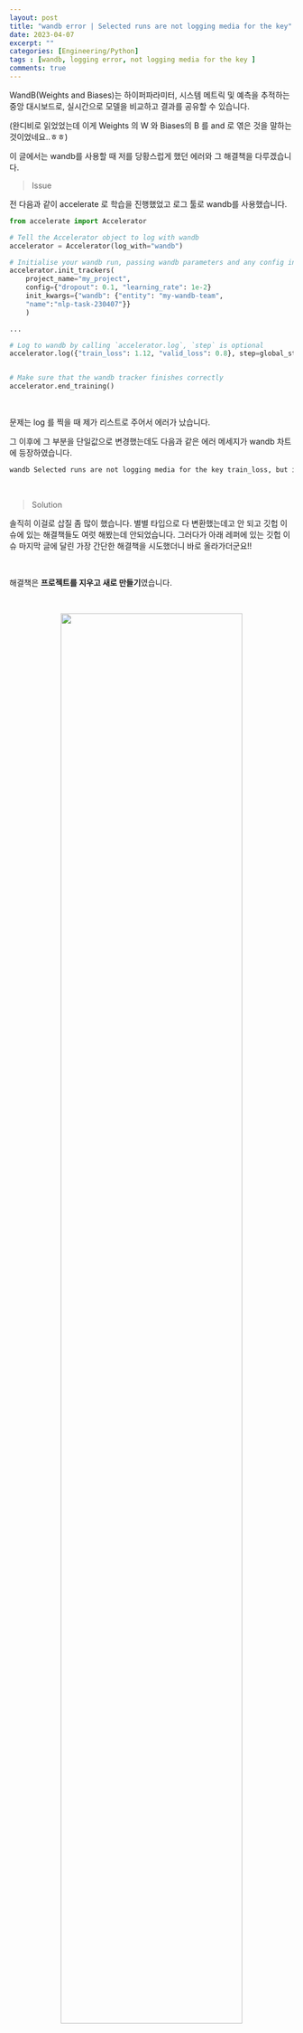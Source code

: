 ```yaml
---
layout: post
title: "wandb error | Selected runs are not logging media for the key"
date: 2023-04-07
excerpt: ""
categories: [Engineering/Python]
tags : [wandb, logging error, not logging media for the key ]
comments: true
---
```


WandB(Weights and Biases)는 하이퍼파라미터, 시스템 메트릭 및 예측을 추적하는 중앙 대시보드로, 실시간으로 모델을 비교하고 결과를 공유할 수 있습니다.

(완디비로 읽었었는데 이게 Weights 의 W 와 Biases의 B 를 and 로 엮은 것을 말하는 것이었네요..ㅎㅎ)

이 글에서는 wandb를 사용할 때 저를 당황스럽게 했던 에러와 그 해결책을 다루겠습니다.

> <subtitle> Issue </subtitle>

전 다음과 같이 accelerate 로 학습을 진행했었고 로그 툴로 wandb를 사용했습니다.

```python
from accelerate import Accelerator

# Tell the Accelerator object to log with wandb
accelerator = Accelerator(log_with="wandb")

# Initialise your wandb run, passing wandb parameters and any config information
accelerator.init_trackers(
    project_name="my_project", 
    config={"dropout": 0.1, "learning_rate": 1e-2}
    init_kwargs={"wandb": {"entity": "my-wandb-team",
    "name":"nlp-task-230407"}}
    )

...

# Log to wandb by calling `accelerator.log`, `step` is optional
accelerator.log({"train_loss": 1.12, "valid_loss": 0.8}, step=global_step)


# Make sure that the wandb tracker finishes correctly
accelerator.end_training()
```

<br>

문제는 log 를 찍을 때 제가 리스트로 주어서 에러가 났습니다.

그 이후에 그 부분을 단일값으로 변경했는데도 다음과 같은 에러 메세지가 wandb 차트에 등장하였습니다.

```bash
wandb Selected runs are not logging media for the key train_loss, but instead are logging values of type number.
```

<br>

> <subtitle> Solution </subtitle>

솔직히 이걸로 삽질 좀 많이 했습니다. 별별 타입으로 다 변환했는데고 안 되고 깃헙 이슈에 있는 해결책들도 여럿 해봤는데 안되었습니다. 그러다가 아래 레퍼에 있는 깃헙 이슈 마지막 글에 달린 가장 간단한 해결책을 시도했더니 바로 올라가더군요!!

<br>

해결책은 **프로젝트를 지우고 새로 만들기**였습니다.

<br><center><img src= "https://liger82.github.io/assets/img/post/20230407-wandb-error1\fig1.PNG" width="80%"></center><br>


<br>

허무했지만 다른 분들도 이런 일이 없도록 바로 결론 나오는 글을 남겨봅니다.


<br>

---

> <subtitle> References </subtitle>

* [https://docs.wandb.ai/guides/integrations/accelerate#start-logging-with-accelerate](https://docs.wandb.ai/guides/integrations/accelerate#start-logging-with-accelerate){:target="_blank"}
* [https://github.com/wandb/wandb/issues/1206](https://github.com/wandb/wandb/issues/1206){:target="_blank"}
